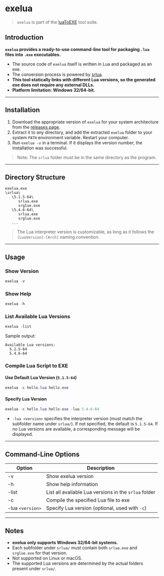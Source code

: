 # exelua

> `exelua` is part of the [luaToEXE](https://github.com/Water-Run/luaToEXE) tool suite.

## Introduction

**`exelua` provides a ready-to-use command-line tool for packaging `.lua` files into `.exe` executables.**

- The source code of `exelua` itself is written in Lua and packaged as an exe.
- The conversion process is powered by [srlua](https://github.com/LuaDist/srlua).
- **This tool statically links with different Lua versions, so the generated exe does not require any external DLLs.**
- **Platform limitation: Windows 32/64-bit.**

---

## Installation

1. Download the appropriate version of `exelua` for your system architecture from the [releases page](https://github.com/Water-Run/luaToEXE/releases).  
2. Extract it to any directory, and add the extracted `exelua` folder to your system `PATH` environment variable. Restart your computer.
3. Run `exelua -v` in a terminal. If it displays the version number, the installation was successful.  

> Note: The `srlua` folder must be in the same directory as the program.

---

## Directory Structure

```
exelua.exe
\srlua\
   \5.1.5-64\
      srlua.exe
      srglue.exe
   \5.4.6-64\
      srlua.exe
      srglue.exe
   ...
```

> The Lua interpreter version is customizable, as long as it follows the `[LuaVersion]-[Arch]` naming convention.

---

## Usage

### Show Version

```powershell
exelua -v
```

### Show Help

```powershell
exelua -h
```

### List Available Lua Versions

```powershell
exelua -list
```

Sample output:

```
Available Lua versions:
  5.1.5-64
  5.4.6-64
```

### Compile Lua Script to EXE

#### Use Default Lua Version (`5.1.5-64`)

```powershell
exelua -c hello.lua hello.exe
```

#### Specify Lua Version

```powershell
exelua -c hello.lua hello.exe -lua 5.4.6-64
```

- `-lua <version>` specifies the interpreter version (must match the subfolder name under `srlua/`). If not specified, the default is `5.1.5-64`. If no Lua versions are available, a corresponding message will be displayed.

---

## Command-Line Options

| Option           | Description                                         |
| ---------------- | -------------------------------------------------- |
| -v               | Show exelua version                                |
| -h               | Show help information                              |
| -list            | List all available Lua versions in the `srlua` folder |
| -c               | Compile the specified Lua file to exe              |
| -lua `<version>` | Specify Lua version (optional, used with `-c`)     |

---

## Notes

- **exelua only supports Windows 32/64-bit systems.**
- Each subfolder under `srlua/` must contain both `srlua.exe` and `srglue.exe` for that version.
- Not supported on Linux or macOS.
- The supported Lua versions are determined by the actual folders present under `srlua/`.
